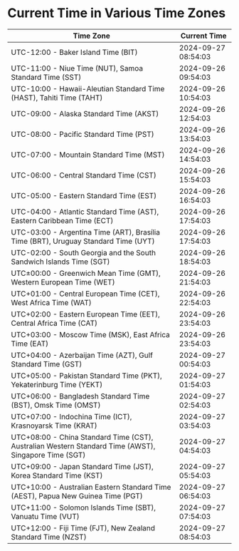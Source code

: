 # Current Time in Various Time Zones

| Time Zone | Current Time |
|-----------|--------------|
| UTC-12:00 - Baker Island Time (BIT) | 2024-09-27 08:54:03 |
| UTC-11:00 - Niue Time (NUT), Samoa Standard Time (SST) | 2024-09-26 09:54:03 |
| UTC-10:00 - Hawaii-Aleutian Standard Time (HAST), Tahiti Time (TAHT) | 2024-09-26 10:54:03 |
| UTC-09:00 - Alaska Standard Time (AKST) | 2024-09-26 12:54:03 |
| UTC-08:00 - Pacific Standard Time (PST) | 2024-09-26 13:54:03 |
| UTC-07:00 - Mountain Standard Time (MST) | 2024-09-26 14:54:03 |
| UTC-06:00 - Central Standard Time (CST) | 2024-09-26 15:54:03 |
| UTC-05:00 - Eastern Standard Time (EST) | 2024-09-26 16:54:03 |
| UTC-04:00 - Atlantic Standard Time (AST), Eastern Caribbean Time (ECT) | 2024-09-26 17:54:03 |
| UTC-03:00 - Argentina Time (ART), Brasília Time (BRT), Uruguay Standard Time (UYT) | 2024-09-26 17:54:03 |
| UTC-02:00 - South Georgia and the South Sandwich Islands Time (SGT) | 2024-09-26 18:54:03 |
| UTC±00:00 - Greenwich Mean Time (GMT), Western European Time (WET) | 2024-09-26 21:54:03 |
| UTC+01:00 - Central European Time (CET), West Africa Time (WAT) | 2024-09-26 22:54:03 |
| UTC+02:00 - Eastern European Time (EET), Central Africa Time (CAT) | 2024-09-26 23:54:03 |
| UTC+03:00 - Moscow Time (MSK), East Africa Time (EAT) | 2024-09-26 23:54:03 |
| UTC+04:00 - Azerbaijan Time (AZT), Gulf Standard Time (GST) | 2024-09-27 00:54:03 |
| UTC+05:00 - Pakistan Standard Time (PKT), Yekaterinburg Time (YEKT) | 2024-09-27 01:54:03 |
| UTC+06:00 - Bangladesh Standard Time (BST), Omsk Time (OMST) | 2024-09-27 02:54:03 |
| UTC+07:00 - Indochina Time (ICT), Krasnoyarsk Time (KRAT) | 2024-09-27 03:54:03 |
| UTC+08:00 - China Standard Time (CST), Australian Western Standard Time (AWST), Singapore Time (SGT) | 2024-09-27 04:54:03 |
| UTC+09:00 - Japan Standard Time (JST), Korea Standard Time (KST) | 2024-09-27 05:54:03 |
| UTC+10:00 - Australian Eastern Standard Time (AEST), Papua New Guinea Time (PGT) | 2024-09-27 06:54:03 |
| UTC+11:00 - Solomon Islands Time (SBT), Vanuatu Time (VUT) | 2024-09-27 07:54:03 |
| UTC+12:00 - Fiji Time (FJT), New Zealand Standard Time (NZST) | 2024-09-27 08:54:03 |
